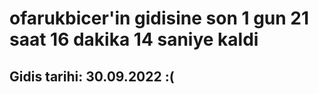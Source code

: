 # ofarukbicer'in gidisine son 1 gun 21 saat 16 dakika 14 saniye kaldi

## Gidis tarihi: 30.09.2022 :(